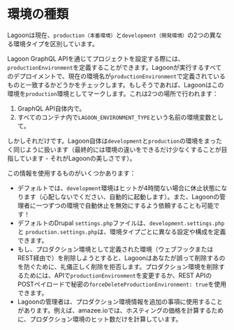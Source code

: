 # 環境の種類

Lagoonは現在、`production（本番環境）`と`development（開発環境）`の2つの異なる環境タイプを区別しています。

Lagoon GraphQL APIを通じてプロジェクトを設定する際には、`productionEnvironment`を定義することができます。Lagoonが実行するすべてのデプロイメントで、現在の環境名が`productionEnvironment`で定義されているものと一致するかどうかをチェックします。もしそうであれば、Lagoonはこの環境を`production`環境としてマークします。これは2つの場所で行われます：

1. GraphQL API自体内で。
2. すべてのコンテナ内で`LAGOON_ENVIRONMENT_TYPE`という名前の環境変数として。

しかしそれだけです。Lagoon自体は`development`と`production`の環境をまったく同じように扱います（最終的には環境の違いをできるだけ少なくすることが目指しています - それがLagoonの美しさです）。

この情報を使用するものがいくつかあります：

* デフォルトでは、`development`環境はヒットが4時間ない場合に休止状態になります（心配しないでください、自動的に起動します）。また、Lagoonの管理者に一つずつの環境で自動休止を無効にするよう依頼することも可能です！
* デフォルトのDrupal `settings.php`ファイルは、`development.settings.php`と `production.settings.php`は、環境タイプごとに異なる設定や構成を定義できます。
* もし、プロダクション環境として定義された環境（ウェブフックまたはREST経由で）を削除しようとすると、Lagoonはあなたが誤って削除するのを防ぐために、礼儀正しく削除を拒否します。プロダクション環境を削除するためには、APIで`productionEnvironment`を変更するか、REST APIのPOSTペイロードで秘密の`forceDeleteProductionEnvironment: true`を使用できます。
* Lagoonの管理者は、プロダクション環境情報を追加の事項に使用することがあります。例えば、amazee.ioでは、ホスティングの価格を計算するために、プロダクション環境のヒット数だけを計算しています。